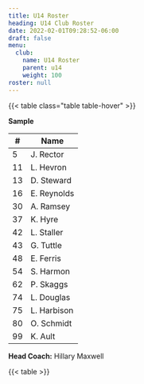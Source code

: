 ```yaml
---
title: U14 Roster
heading: U14 Club Roster
date: 2022-02-01T09:28:52-06:00
draft: false
menu:
  club:
    name: U14 Roster
    parent: u14
    weight: 100
roster: null
---
```

{{< table class="table table-hover" >}}

**Sample**

| #  | Name        |
|----|-------------|
| 5	 | J. Rector   |
| 11 | L. Hevron   |
| 13 | D. Steward  |
| 16 | E. Reynolds |
| 30 | A. Ramsey   |
| 37 | K. Hyre     |
| 42 | L. Staller  |
| 43 | G. Tuttle   |
| 48 | E. Ferris   |
| 54 | S. Harmon   |
| 62 | P. Skaggs   |
| 74 | L. Douglas  |
| 75 | L. Harbison |
| 80 | O. Schmidt  |
| 99 | K. Ault     |

**Head Coach:** Hillary Maxwell

{{< table >}}